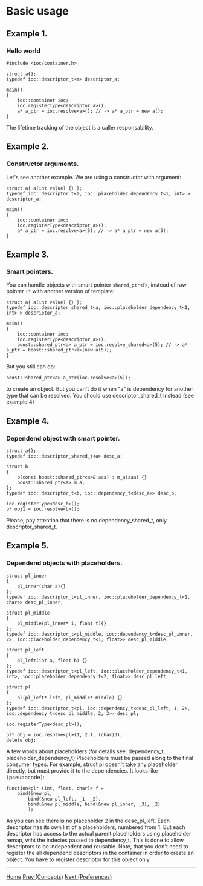 # Basic usage #

## Example 1. ##
### Hello world ###
```
#include <ioc/container.h>

struct a{};
typedef ioc::descriptor_t<a> descriptor_a;

main()
{
	ioc::container ioc;
	ioc.registerType<descriptor_a>();
	a* a_ptr = ioc.resolve<a>(); // -> a* a_ptr = new a();
}
```
The lifetime tracking of the object is a caller responsability.

## Example 2. ##

### Constructor arguments. ###

Let's see another example. We are using a constructor with argument:
```
struct a{ a(int value) {} };
typedef ioc::descriptor_t<a, ioc::placeholder_dependency_t<1, int> > descriptor_a;

main()
{
	ioc::container ioc;
	ioc.registerType<descriptor_a>();
	a* a_ptr = ioc.resolve<a>(5); // -> a* a_ptr = new a(5);
}
```

## Example 3. ##

### Smart pointers. ###

You can handle objects with smart pointer `shared_ptr<T>`, instead of raw pointer `T*` with another version of template:
```
struct a{ a(int value) {} };
typedef ioc::descriptor_shared_t<a, ioc::placeholder_dependency_t<1, int> > descriptor_a;

main()
{
	ioc::container ioc;
	ioc.registerType<descriptor_a>();
	boost::shared_ptr<a> a_ptr = ioc.resolve_shared<a>(5); // -> a* a_ptr = boost::shared_ptr<a>(new a(5));
}
```
But you still can do:
```
boost::shared_ptr<a> a_ptr(ioc.resolve<a>(5));
```
to create an object. But you can't do it when "a" is dependency for another type that can be resolved. You should use descriptor\_shared\_t instead (see example 4)

## Example 4. ##

### Dependend object with smart pointer. ###
```
struct a{};
typedef ioc::descriptor_shared_t<a> desc_a;

struct b
{
	b(const boost::shared_ptr<a>& aaa) : m_a(aaa) {}
	boost::shared_ptr<a> m_a;
};
typedef ioc::descriptor_t<b, ioc::dependency_t<desc_a>> desc_b;

ioc.registerType<desc_b>();
b* obj1 = ioc.resolve<b>();
```
Please, pay attention that there is no dependency\_shared\_t, only descriptor\_shared\_t.

## Example 5. ##

### Dependend objects with placeholders. ###
```
struct pl_inner
{
	pl_inner(char a){}
};
typedef ioc::descriptor_t<pl_inner, ioc::placeholder_dependency_t<1, char>> desc_pl_inner;

struct pl_middle
{
	pl_middle(pl_inner* i, float t){}
};
typedef ioc::descriptor_t<pl_middle, ioc::dependency_t<desc_pl_inner, 2>, ioc::placeholder_dependency_t<1, float>> desc_pl_middle;

struct pl_left
{
	pl_left(int a, float b)	{}
};
typedef ioc::descriptor_t<pl_left, ioc::placeholder_dependency_t<1, int>, ioc::placeholder_dependency_t<2, float>> desc_pl_left;

struct pl
{
	pl(pl_left* left, pl_middle* middle) {}
};
typedef ioc::descriptor_t<pl, ioc::dependency_t<desc_pl_left, 1, 2>, ioc::dependency_t<desc_pl_middle, 2, 3>> desc_pl;

ioc.registerType<desc_pl>();

pl* obj = ioc.resolve<pl>(1, 2.f, (char)3);
delete obj;
```
A few words about placeholders (for details see. dependency\_t, placeholder\_dependency\_t) Placeholders must be passed along to the final consumer types. For example, struct pl doesn't take any placeholder directly, but must provide it to the dependencies. It looks like `[`pseudocode`]`:
```
function<pl* (int, float, char)> f =
	bind(&new pl,
		bind(&new pl_left, _1, _2),
		bind(&new pl_middle, bind(&new pl_inner, _3), _2)
		);
```
As you can see there is no placeholder 2 in the desc\_pl\_left. Each descriptor has its own list of a placeholders, numbered from 1. But each descriptor has access to the actual parent placeholders using placeholder remap, wiht the indecies passed to dependency\_t.  This is done to allow descriptors to be independent and reusable.
Note, that you don't need to register the all dependend descriptors in the container in order to create an object. You have to register descriptor for this object only.


---

[Home](documentation_root.md) [Prev (Concepts)](contents.md) [Next (Preferences)](preferences.md)